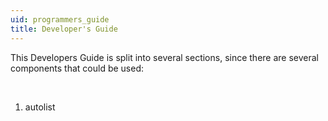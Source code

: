 ```yaml
---
uid: programmers_guide
title: Developer's Guide
---
```

<properties date="2017-11-24"
SortOrder="4"
/>

This Developers Guide is split into several sections, since there are several components that could be used:

 
1. autolist
